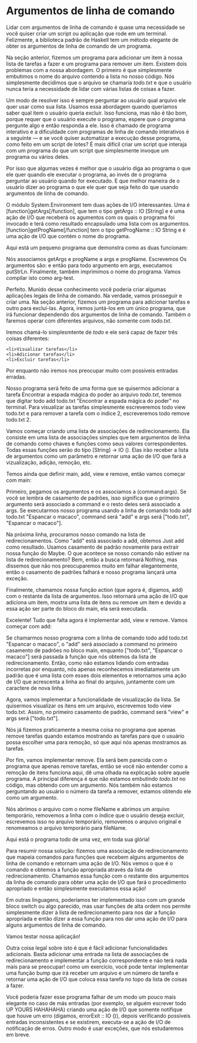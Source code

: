 Argumentos de linha de comando
==============================

Lidar com argumentos de linha de comando é quase uma necessidade se você quiser criar um script ou aplicação que rode em um terminal. Felizmente, a biblioteca padrão de Haskell tem um método elegante de obter os argumentos de linha de comando de um programa.

Na seção anterior, fizemos um programa para adicionar um item à nossa lista de tarefas a fazer e um programa para remover um item. Existem dois problemas com a nossa abordagem. O primeiro é que simplesmente embutimos o nome do  arquivo contendo a lista no nosso código. Nós simplesmente decidimos que o arquivo se chamaria <i>todo.txt</i> e que o usuário nunca teria a necessidade de lidar com várias listas de coisas a fazer.

Um modo de resolver isso é sempre perguntar ao usuário qual arquivo ele quer usar como sua lista. Usamos essa abordagem quando queríamos saber qual item o usuário queria excluir. Isso funciona, mas não é tão bom, porque requer que o usuário execute o programa, espere que o programa pergunte algo e então responda a ele. Isso é chamado de programa interativo e a dificuldade com programas de linha de comando interativos é a seguinte &mdash; e se você quiser automatizar a execução desse programa, como feito em um script de lotes? É mais difícil criar um script que interaja com um programa do que um script que simplesmente invoque um programa ou vários deles.

Por isso que algumas vezes é melhor que o usuário diga ao programa o que ele quer quando ele executar o programa, ao invés de o programa perguntar ao usuário quando for executado. E que melhor maneira de o usuário dizer ao programa o que ele quer que seja feito do que usando argumentos de linha de comando.

O módulo <span class="fixed">System.Environment</span> tem duas ações de I/O interessantes. Uma é [function]getArgs[/function], que tem o tipo <span class="fixed">getArgs :: IO [String]</span> e é uma ação de I/O que receberá os agumentos com os quais o programa foi invocado e terá como resultado encapsulado uma lista com os argumentos. [function]getProgName[/function] tem o tipo <span class="fixed">getProgName :: IO String</span> e é uma ação de I/O que contém o nome do programa.

Aqui está um pequeno programa que demonstra como as duas funcionam:

Nós associamos <span class="fixed">getArgs</span> e <span class="fixed">progName</span> a <span class="fixed">args</span> e <span class="fixed">progName</span>. Escrevemos <span class="fixed">Os argumentos são:</span> e então para todo argumento em <span class="fixed">args</span>, executamos <span class="fixed">putStrLn</span>. Finalmente, também imprimimos o nome do programa. Vamos compilar isto como <span class="fixed">arg-test</span>.

Perfeito. Munido desse conhecimento você poderia criar algumas aplicações legais de linha de comando. Na verdade, vamos prosseguir e criar uma. Na seção anterior, fizemos um programa para adicionar tarefas e outro para excluí-las. Agora, iremos juntá-los em um único programa, que irá funcionar dependendo dos argumentos de linha de comando. Também o faremos operar com diferentes arquivos, não somente com <i>todo.txt</i>.

Iremos chamá-lo simplesmtente de <i>todo</i> e ele será capaz de fazer três coisas diferentes:

    <li>Visualizar tarefas</li>
    <li>Adicionar tarefas</li>
    <li>Excluir tarefas</li>

Por enquanto não iremos nos preocupar muito com possíveis entradas erradas.

Nosso programa será feito de uma forma que se quisermos adicionar a tarefa <span class="fixed">Encontrar a espada mágica do poder</span> ao arquivo <i>todo.txt</i>, teremos que digitar <span class="fixed">todo add todo.txt "Encontrar a espada mágica do poder"</span> no terminal. Para visualizar as tarefas simplesmente escreveremos <span class="fixed">todo view todo.txt</span> e para remover a tarefa com o índice 2, escreveremos <span class="fixed">todo remove todo.txt 2</span>.

Vamos começar criando uma lista de associações de redirecionamento. Ela consiste em uma lista de associações simples que tem argumentos de linha de comando como chaves e funções como seus valores correspondentes. Todas essas funções serão do tipo <span class="fixed">[String] -&gt; IO ()</span>. Elas irão receber a lista de argumentos como um parâmetro e retornar uma ação de I/O que fará a vizualização, adição, remoção, etc.

Temos ainda que definir <span class="fixed">main</span>, <span class="fixed">add</span>, <span class="fixed">view</span> e <span class="fixed">remove</span>, então vamos começar com <span class="fixed">main</span>:

Primeiro, pegamos os argumentos e os associamos a <span class="fixed">(command:args)</span>. Se você se lembra de casamento de padrões, isso significa que o primeiro argumento será associado a <span class="fixed">command</span> e o resto deles será associado a <span class="fixed">args</span>. Se executarmos nosso programa usando a linha de comando <span class="fixed">todo add todo.txt "Espancar o macaco"</span>, <span class="fixed">command</span> será <span class="fixed">"add"</span> e <span class="fixed">args</span> será <span class="fixed">["todo.txt", "Espancar o macaco"]</span>.

Na próxima linha, procuramos nosso comando na lista de redirecionamentos. Como <span class="fixed">"add"</span> está associado a <span class="fixed">add</span>, obtemos <span class="fixed">Just add</span> como resultado. Usamos casamento de padrão novamente para extrair nossa função do <span class="fixed">Maybe</span>. O que acontece se nosso comando não estiver na lista de redirecionamento? Bem, então a busca retornará <span class="fixed">Nothing</span>, mas dissemos que não nos preocuparemos muito em falhar elegantemente, então o casamento de padrões falhará e nosso programa lançará uma exceção.

Finalmente, chamamos nossa função <span class="fixed">action</span> (que agora é, digamos, <span class="fixed">add</span>) com o restante da lista de argumentos. Isso retornará uma ação de I/O que adiciona um item, mostra uma lista de itens ou remove um item e devido a essa ação ser parte do bloco <i>do</i> <span class="fixed">main</span>, ela será executada.

Excelente! Tudo que falta agora é implementar <span class="fixed">add</span>, <span class="fixed">view</span> e <span class="fixed">remove</span>. Vamos começar com <span class="fixed">add</span>:

Se chamarmos nosso programa com a linha de comando <span class="fixed">todo add todo.txt "Espancar o macaco"</span>, o <span class="fixed">"add"</span> será associado a <span class="fixed">command</span> no primeiro casamento de padrões no bloco <span class="fixed">main</span>, enquanto <span class="fixed">["todo.txt", "Espancar o macaco"]</span> será passada à função que nós obtemos da lista de redirecionamento. Então, como não estamos lidando com entradas incorretas por enquanto, nós apenas reconhecemos imediatamente um padrão que é uma lista com esses dois elementos e retornamos uma ação de I/O que acrescenta a linha ao final do arquivo, juntamente com um caractere de nova linha.

Agora, vamos implementar a funcionalidade de visualização da lista. Se quisermos visualizar os itens em um arquivo, escrevemos <span class="fixed">todo view todo.txt</span>. Assim, no primeiro casamento de padrão, <span class="fixed">command</span> será <span class="fixed">"view"</span> e <span class="fixed">args</span> será <span class="fixed">["todo.txt"]</span>.

Nós já fizemos praticamente a mesma coisa no programa que apenas remove tarefas quando estamos mostrando as tarefas para que o usuário possa escolher uma para remoção, só que aqui nós apenas mostramos as tarefas.

Por fim, vamos implementar <span class="fixed">remove</span>. Ela será bem parecida com o programa que apenas remove tarefas, então se você não entender como a remoção de itens funciona aqui, dê uma olhada na explicação sobre aquele programa. A principal diferença é que não estamos embutindo <i>todo.txt</i> no código, mas obtendo com um argumento. Nós também não estamos perguntando ao usuário o número da tarefa a remover, estamos obtendo ele como um argumento.

Nós abrimos o arquivo com o nome <span class="fixed">fileName</span> e abrimos um arquivo temporário, removemos a linha com o índice que o usuário deseja excluir, escrevemos isso no arquivo temporário, removemos o arquivo original e renomeamos o arquivo temporário para <span class="fixed">fileName</span>.

Aqui está o programa todo de uma vez, em toda sua glória!

Para resumir nossa solução: fizemos uma associação de redirecionamento que mapeia comandos para funções que recebem alguns argumentos de linha de comando e retornam uma ação de I/O. Nós vemos o que é o comando e obtemos a função apropriada através da lista de redirecionamento. Chamamos essa função com o restante dos argumentos da linha de comando para obter uma ação de I/O que fará o procedimento apropriado e então simplesmente executamos essa ação!

Em outras linguagens, poderíamos ter implementado isso com um grande bloco switch ou algo parecido, mas usar funções de alta ordem nos permite simplesmente dizer à lista de redirecionamento para nos dar a função apropriada e então dizer a essa função para nos dar uma ação de I/O para alguns argumentos de linha de comando.

Vamos testar nossa aplicação!

Outra coisa legal sobre isto é que é fácil adicionar funcionalidades adicionais. Basta adicionar uma entrada na lista de associações de redirecionamento e implementar a função correspondente e não terá nada mais para se preocupar! como um exercício, você pode tentar implementar uma função <span class="fixed">bump</span> que irá receber um arquivo e um número de tarefa e retornar uma ação de I/O que coloca essa tarefa no topo da lista de coisas a  fazer.

Você poderia fazer esse programa falhar de um modo um pouco mais elegante no caso de más entradas (por exemplo, se alguém escrever <span class="fixed">todo UP YOURS HAHAHAHA</span>) criando uma ação de I/O que somente notifique que houve um erro (digamos, <span class="fixed">errorExit :: IO ()</span>), depois verificando possíveis entradas inconsistentes e se existirem, executa-se a ação de I/O de notificação de erros. Outro modo é usar exceções, que nós estudaremos em breve.
